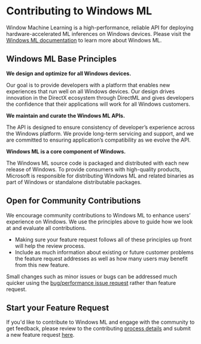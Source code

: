 # Contributing to Windows ML

Window Machine Learning is a high-performance, reliable API for deploying hardware-accelerated ML inferences on Windows devices. Please visit the [Windows ML documentation](https://docs.microsoft.com/en-us/windows/ai/windows-ml/) to learn more about Windows ML. 


## Windows ML Base Principles

**We design and optimize for all Windows devices.**
  
  Our goal is to provide developers with a platform that enables new experiences that run well on all Windows devices. Our design drives innovation in the DirectX ecosystem through DirectML and gives developers the confidence that their applications will work for all Windows customers.

**We maintain and curate the Windows ML APIs.**
    
  The API is designed to ensure consistency of developer’s experience across the Windows platform. We provide long-term servicing and support, and we are committed to ensuring application’s compatibility as we evolve the API.

**Windows ML is a core component of Windows.**
    
  The Windows ML source code is packaged and distributed with each new release of Windows. To provide consumers with high-quality products, Microsoft is responsible for distributing Windows ML and related binaries as part of Windows or standalone distributable packages.


## Open for Community Contributions

We encourage community contributions to Windows ML to enhance users’ experience on Windows. We use the principles above to guide how we look at and evaluate all contributions. 
  * Making sure your feature request follows all of these principles up front will help the review process. 
  * Include as much information about existing or future customer problems the feature request addresses as well as how many users may benefit from this new feature.

Small changes such as minor issues or bugs can be addressed much quicker using the [bug/performance issue request](https://github.com/microsoft/onnxruntime/issues/new/choose) rather than feature request. 

## Start your Feature Request

If you'd like to contribute to Windows ML and engage with the community to get feedback, please review to the contributing [process details](https://github.com/microsoft/onnxruntime/blob/master/CONTRIBUTING.md) and submit a new feature request [here](https://github.com/microsoft/onnxruntime/issues/new/choose). 

